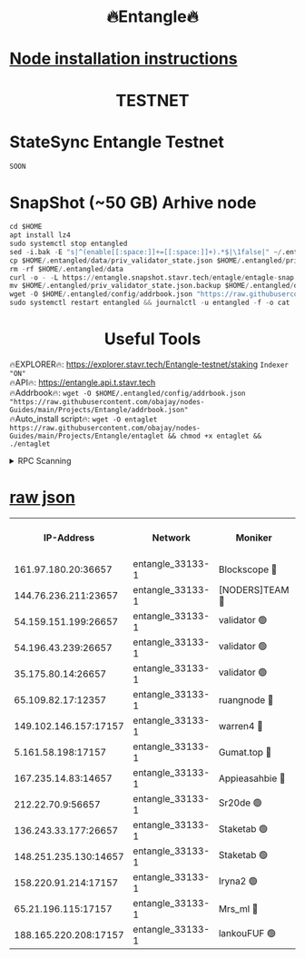 <h1 align="center"> 🔥Entangle🔥</h1>

[Node installation instructions](https://github.com/obajay/nodes-Guides/tree/main/Projects/Entangle)
=

<h1 align="center"> TESTNET</h1>

# StateSync Entangle Testnet
```python
SOON
```
# SnapShot (~50 GB) Arhive node
```python
cd $HOME
apt install lz4
sudo systemctl stop entangled
sed -i.bak -E "s|^(enable[[:space:]]+=[[:space:]]+).*$|\1false|" ~/.entangled/config/config.toml
cp $HOME/.entangled/data/priv_validator_state.json $HOME/.entangled/priv_validator_state.json.backup
rm -rf $HOME/.entangled/data
curl -o - -L https://entangle.snapshot.stavr.tech/entagle/entagle-snap.tar.lz4 | lz4 -c -d - | tar -x -C $HOME/.entangled --strip-components 2
mv $HOME/.entangled/priv_validator_state.json.backup $HOME/.entangled/data/priv_validator_state.json
wget -O $HOME/.entangled/config/addrbook.json "https://raw.githubusercontent.com/obajay/nodes-Guides/main/Projects/Entangle/addrbook.json"
sudo systemctl restart entangled && journalctl -u entangled -f -o cat
```
 <h1 align="center"> Useful Tools</h1>
 
🔥EXPLORER🔥: https://explorer.stavr.tech/Entangle-testnet/staking        `Indexer "ON"` \
🔥API🔥:      https://entangle.api.t.stavr.tech \
🔥Addrbook🔥: ```wget -O $HOME/.entangled/config/addrbook.json "https://raw.githubusercontent.com/obajay/nodes-Guides/main/Projects/Entangle/addrbook.json"``` \
🔥Auto_install script🔥:  `wget -O entaglet https://raw.githubusercontent.com/obajay/nodes-Guides/main/Projects/Entangle/entaglet && chmod +x entaglet && ./entaglet`


<details>
<summary>RPC Scanning</summary>

<h2 align="center"> We scan nodes in real time every 4 hours. And we provide the final result of RPC endpoints.
We cannot influence the operation of these nodes in any way. </h2>


```python
If Voting Power is higher than 0 --> then the Node is a validator of the network and may be subject to attack and be a potential threat to the chain.
```
```python
We marked such validators with a red symbol
```

</details>

[raw json](https://rpc-check.entangt.stavr.tech/entangt/rpc-entangt-result.json)
=


<table><tr><th>IP-Address</th><th>Network</th><th>Moniker</th><th>Latest Block Height</th><th>Earliest Block Height</th><th>Catching Up</th><th>Voting Power</th><th>Scan Time</th></tr><tr><td>161.97.180.20:36657</td><td>entangle_33133-1</td><td>Blockscope 🔴</td><td>777439</td><td>1</td><td>False</td><td>88000000000176</td><td>2023-11-25T11:30:54.364645263UTC</td></tr><tr><td>144.76.236.211:23657</td><td>entangle_33133-1</td><td>[NODERS]TEAM 🔴</td><td>777442</td><td>1</td><td>False</td><td>47049700500000000</td><td>2023-11-25T11:31:06.120708434UTC</td></tr><tr><td>54.159.151.199:26657</td><td>entangle_33133-1</td><td>validator 🟢</td><td>777443</td><td>1</td><td>False</td><td>0</td><td>2023-11-25T11:31:09.064580127UTC</td></tr><tr><td>54.196.43.239:26657</td><td>entangle_33133-1</td><td>validator 🟢</td><td>777443</td><td>1</td><td>False</td><td>0</td><td>2023-11-25T11:31:11.738792348UTC</td></tr><tr><td>35.175.80.14:26657</td><td>entangle_33133-1</td><td>validator 🟢</td><td>777444</td><td>1</td><td>False</td><td>0</td><td>2023-11-25T11:31:15.002458673UTC</td></tr><tr><td>65.109.82.17:12357</td><td>entangle_33133-1</td><td>ruangnode 🔴</td><td>777441</td><td>145001</td><td>False</td><td>89353626935077</td><td>2023-11-25T11:30:56.788380039UTC</td></tr><tr><td>149.102.146.157:17157</td><td>entangle_33133-1</td><td>warren4 🔴</td><td>777442</td><td>484001</td><td>False</td><td>32399306040004</td><td>2023-11-25T11:31:05.872826847UTC</td></tr><tr><td>5.161.58.198:17157</td><td>entangle_33133-1</td><td>Gumat.top 🔴</td><td>777444</td><td>522001</td><td>False</td><td>40931860000000</td><td>2023-11-25T11:31:15.623663927UTC</td></tr><tr><td>167.235.14.83:14657</td><td>entangle_33133-1</td><td>Appieasahbie 🔴</td><td>777443</td><td>531401</td><td>False</td><td>44568809900999996</td><td>2023-11-25T11:31:14.388191675UTC</td></tr><tr><td>212.22.70.9:56657</td><td>entangle_33133-1</td><td>Sr20de 🟢</td><td>777439</td><td>620601</td><td>False</td><td>0</td><td>2023-11-25T11:30:53.847262621UTC</td></tr><tr><td>136.243.33.177:26657</td><td>entangle_33133-1</td><td>Staketab 🟢</td><td>777442</td><td>660001</td><td>False</td><td>0</td><td>2023-11-25T11:31:06.395092909UTC</td></tr><tr><td>148.251.235.130:14657</td><td>entangle_33133-1</td><td>Staketab 🟢</td><td>777439</td><td>660801</td><td>False</td><td>0</td><td>2023-11-25T11:30:54.098360563UTC</td></tr><tr><td>158.220.91.214:17157</td><td>entangle_33133-1</td><td>Iryna2 🟢</td><td>777443</td><td>704001</td><td>False</td><td>0</td><td>2023-11-25T11:31:12.112060762UTC</td></tr><tr><td>65.21.196.115:17157</td><td>entangle_33133-1</td><td>Mrs_ml 🔴</td><td>777441</td><td>720001</td><td>False</td><td>499058946500000</td><td>2023-11-25T11:31:01.187056689UTC</td></tr><tr><td>188.165.220.208:17157</td><td>entangle_33133-1</td><td>lankouFUF 🟢</td><td>777441</td><td>725001</td><td>False</td><td>0</td><td>2023-11-25T11:31:01.480696261UTC</td></tr></table>
